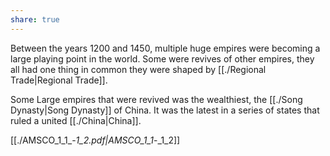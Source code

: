 ```yaml
---
share: true
---
```

Between the years 1200 and 1450, multiple huge empires were becoming a large playing point in the world. Some were revives of other empires, they all had one thing in common they were shaped by [[./Regional Trade|Regional Trade]].

Some Large empires that were revived was the wealthiest, the [[./Song Dynasty|Song Dynasty]] of China. It was the latest in a series of states that ruled a united [[./China|China]].


[[./AMSCO_1_1_-_1_2.pdf|AMSCO_1_1_-_1_2]]